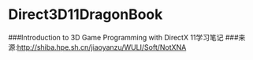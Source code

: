 # Direct3D11DragonBook
###Introduction to 3D Game Programming with DirectX 11学习笔记
###来源:http://shiba.hpe.sh.cn/jiaoyanzu/WULI/Soft/NotXNA
